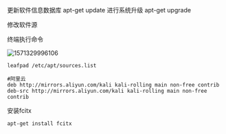 更新软件信息数据库 
apt-get update 
进行系统升级 
apt-get upgrade



修改软件源 

终端执行命令

![1571329996106](C:\Users\85896\AppData\Roaming\Typora\typora-user-images\1571329996106.png)

```
leafpad /etc/apt/sources.list
```

```
#阿里云
deb http://mirrors.aliyun.com/kali kali-rolling main non-free contrib
deb-src http://mirrors.aliyun.com/kali kali-rolling main non-free contrib
```

安装fcitx

```
apt-get install fcitx
```

